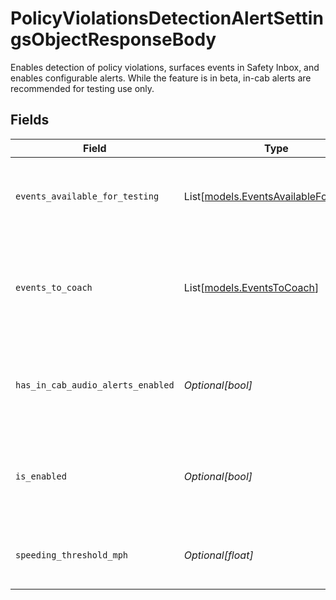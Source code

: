 # PolicyViolationsDetectionAlertSettingsObjectResponseBody

Enables detection of policy violations, surfaces events in Safety Inbox, and enables configurable alerts. While the feature is in beta, in-cab alerts are recommended for testing use only.


## Fields

| Field                                                                            | Type                                                                             | Required                                                                         | Description                                                                      | Example                                                                          |
| -------------------------------------------------------------------------------- | -------------------------------------------------------------------------------- | -------------------------------------------------------------------------------- | -------------------------------------------------------------------------------- | -------------------------------------------------------------------------------- |
| `events_available_for_testing`                                                   | List[[models.EventsAvailableForTesting](../models/eventsavailablefortesting.md)] | :heavy_minus_sign:                                                               | List of selectable beta policy violation events to be tested.                    | [<br/>"smoking",<br/>"eatingDrinking"<br/>]                                      |
| `events_to_coach`                                                                | List[[models.EventsToCoach](../models/eventstocoach.md)]                         | :heavy_minus_sign:                                                               | List of selectable policy violation events to enable coaching for.               | [<br/>"noSeatbelt",<br/>"noMask"<br/>]                                           |
| `has_in_cab_audio_alerts_enabled`                                                | *Optional[bool]*                                                                 | :heavy_minus_sign:                                                               | Indicates whether in-cab audio alerts for rolling stops are turned on.           | true                                                                             |
| `is_enabled`                                                                     | *Optional[bool]*                                                                 | :heavy_minus_sign:                                                               | Indicates whether AI event detection for rolling stops is turned on.             | true                                                                             |
| `speeding_threshold_mph`                                                         | *Optional[float]*                                                                | :heavy_minus_sign:                                                               | Alert when speed is over this many miles per hour.                               | 5                                                                                |